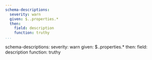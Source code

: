 ```yaml
---
schema-descriptions:
  severity: warn
  given: $..properties.*
  then:
    field: description
    function: truthy
...
```

schema-descriptions:
  severity: warn
  given: $..properties.*
  then:
    field: description
    function: truthy